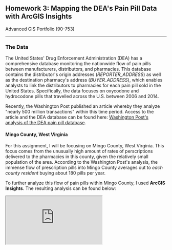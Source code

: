 ## Homework 3: Mapping the DEA's Pain Pill Data with ArcGIS Insights
Advanced GIS Portfolio (90-753)

---
### The Data
The United States' Drug Enforcement Administration (DEA) has a comprehensive database monitoring the nationwide flow of pain pills between manufacturers, distributors, and pharmacies. This database contains the distributor's origin addresses (*REPORTER_ADDRESS*) as well as the destination pharmacy's address (*BUYER_ADDRESS*), which enables analysts to link the distributors to pharmacies for each pain pill sold in the United States. Specifically, the data focuses on oxycodone and hydrocodone pills that travelled across the U.S. between 2006 and 2014. 

Recently, the Washington Post published an article whereby they analyze "nearly 500 million transactions" within this time period. Access to the article and the DEA database can be found here: [Washington Post's analysis of the DEA pain pill database](https://www.washingtonpost.com/graphics/2019/investigations/dea-pain-pill-database/).

#### Mingo County, West Virginia
For this assignment, I will be focusing on Mingo County, West Virginia. This focus comes from the unusually high amount of rates of perscriptions delivered to the pharmacies in this county, given the relatively small population of the area. According to the Washington Post's analysis, the immense flow of prescription pills into Mingo County averages out to *each county resident* buying about 180 pills per year. 

To further analyze this flow of pain pills within Mingo County, I used **ArcGIS Insights**. The resulting analysis can be found below: 


<iframe src="https://insights.arcgis.com/#/embed/fcb66ae589ec4d9f80b5db6acc4f5fbc (https://insights.arcgis.com/#/embed/fcb66ae589ec4d9f80b5db6acc4f5fbc)"></iframe>

